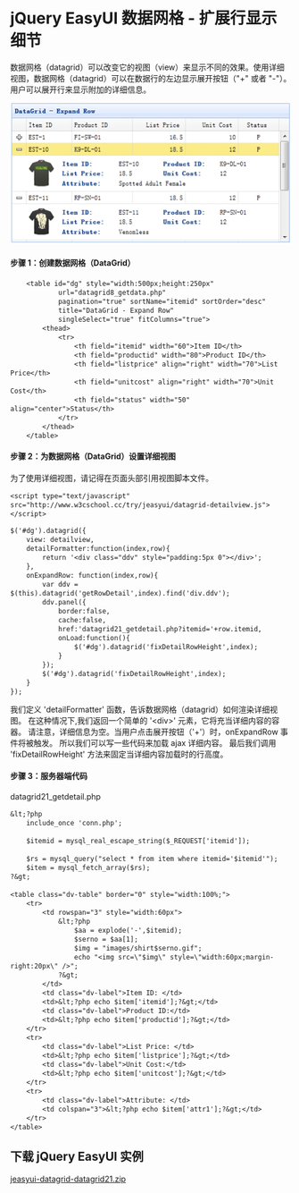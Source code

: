 # jQuery EasyUI 数据网格 - 扩展行显示细节

数据网格（datagrid）可以改变它的视图（view）来显示不同的效果。使用详细视图，数据网格（datagrid）可以在数据行的左边显示展开按钮（"+" 或者 "-"）。用户可以展开行来显示附加的详细信息。

![](img/datagrid21.png)

#### 步骤 1：创建数据网格（DataGrid）

```
	<table id="dg" style="width:500px;height:250px"
			url="datagrid8_getdata.php"
			pagination="true" sortName="itemid" sortOrder="desc"
			title="DataGrid - Expand Row"
			singleSelect="true" fitColumns="true">
		<thead>
			<tr>
				<th field="itemid" width="60">Item ID</th>
				<th field="productid" width="80">Product ID</th>
				<th field="listprice" align="right" width="70">List Price</th>
				<th field="unitcost" align="right" width="70">Unit Cost</th>
				<th field="status" width="50" align="center">Status</th>
			</tr>
		</thead>
	</table>

```

#### 步骤 2：为数据网格（DataGrid）设置详细视图

为了使用详细视图，请记得在页面头部引用视图脚本文件。

```
<script type="text/javascript" src="http://www.w3cschool.cc/try/jeasyui/datagrid-detailview.js"></script>

```

```
$('#dg').datagrid({
	view: detailview,
	detailFormatter:function(index,row){
		return '<div class="ddv" style="padding:5px 0"></div>';
	},
	onExpandRow: function(index,row){
		var ddv = $(this).datagrid('getRowDetail',index).find('div.ddv');
		ddv.panel({
			border:false,
			cache:false,
			href:'datagrid21_getdetail.php?itemid='+row.itemid,
			onLoad:function(){
				$('#dg').datagrid('fixDetailRowHeight',index);
			}
		});
		$('#dg').datagrid('fixDetailRowHeight',index);
	}
});

```

我们定义 'detailFormatter' 函数，告诉数据网格（datagrid）如何渲染详细视图。 在这种情况下,我们返回一个简单的 '&lt;div&gt;' 元素，它将充当详细内容的容器。 请注意，详细信息为空。当用户点击展开按钮（'+'）时，onExpandRow 事件将被触发。 所以我们可以写一些代码来加载 ajax 详细内容。 最后我们调用 'fixDetailRowHeight' 方法来固定当详细内容加载时的行高度。

#### 步骤 3：服务器端代码

datagrid21_getdetail.php

```
&lt;?php
	include_once 'conn.php';

	$itemid = mysql_real_escape_string($_REQUEST['itemid']);

	$rs = mysql_query("select * from item where itemid='$itemid'");
	$item = mysql_fetch_array($rs);
?&gt;

<table class="dv-table" border="0" style="width:100%;">
	<tr>
		<td rowspan="3" style="width:60px">
			&lt;?php
				$aa = explode('-',$itemid);
				$serno = $aa[1];
				$img = "images/shirt$serno.gif";
				echo "<img src=\"$img\" style=\"width:60px;margin-right:20px\" />";
			?&gt;
		</td>
		<td class="dv-label">Item ID: </td>
		<td>&lt;?php echo $item['itemid'];?&gt;</td>
		<td class="dv-label">Product ID:</td>
		<td>&lt;?php echo $item['productid'];?&gt;</td>
	</tr>
	<tr>
		<td class="dv-label">List Price: </td>
		<td>&lt;?php echo $item['listprice'];?&gt;</td>
		<td class="dv-label">Unit Cost:</td>
		<td>&lt;?php echo $item['unitcost'];?&gt;</td>
	</tr>
	<tr>
		<td class="dv-label">Attribute: </td>
		<td colspan="3">&lt;?php echo $item['attr1'];?&gt;</td>
	</tr>
</table>

```

## 下载 jQuery EasyUI 实例

[jeasyui-datagrid-datagrid21.zip](/try/jeasyui/download/jeasyui-datagrid-datagrid21.zip)

 